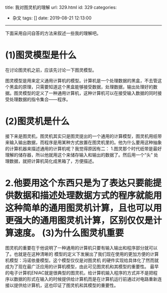 title: 我对图灵机的理解
url: 329.html
id: 329
categories:
  - 杂文
tags: []
date: 2019-08-21 12:13:00
---
下面采用自问自答的方法来叙述一些我的理解吧。

(1)图灵模型是什么
==========

在讨论图灵机之前，应该先讨论一下图灵模型。

图灵模型是用来定义通用计算机的模型。计算机是一个处理数据的黑盒，不去管这个黑盒的原理，只需要知道这个黑盒能够接受数据，处理数据，输出处理好的数据。图灵模型的定义了一种通用计算机，这种计算机可以在接受输入数据的同时接受处理数据的指令集合——程序。

(2)图灵机是什么 
===

接下来是图灵机，图灵机其实只是图灵提出的一个通用的计算模型，图灵机用纸带来输入输出数据，而程序是用某种方式放置在图灵机里的。他为什么要用这种抽象的计算机器来描述通用的计算机呢？我觉得原因有二：
 1.图灵那个时代纸带是最好理解的储存器，所以他就用这个来储存输入和输出的数据了。然后用一个“头” 处理数据，就把计算机简化成黑箱了，方便描述。

 2.他要用这个东西只是为了表达只要能提供数据和描述处理数据方式的程序就能用这种简单的通用图灵机计算，且也可以用更强大的通用图灵机计算，区别仅仅是计算速度。 
(3)为什么图灵机重要 
===
图灵机的重要在于他说明了一种通用的计算机只要有输入输出和程序部分就可以了。也就是在这种清晰的 模型的定义下发展出了我们现在使用的更加方便的计算机模型：冯诺依曼模型。这个模型仅仅是对图灵机 的硬件实现给具体化了然而就成为了现在最广泛应用的计算机模型，由此可见图灵机和其模型的重要性。 最早的电子计算机ENIAC就是很典型的图灵机，给计算机输入程序的方式并不是把程序以数据的形式在输入的时候提供给计算机而是在计算机运行前通过对电路重新连接以提供给计算机，这也印证了图灵机和其模型的重要性。